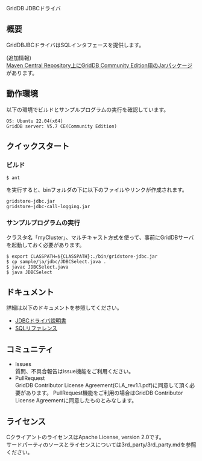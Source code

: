 GridDB JDBCドライバ

## 概要

GridDBJBCドライバはSQLインタフェースを提供します。  

(追加情報)  
[Maven Central Repository上にGridDB Community Edition用のJarパッケージ](https://search.maven.org/search?q=a:gridstore-jdbc)があります。

## 動作環境

以下の環境でビルドとサンプルプログラムの実行を確認しています。

    OS: Ubuntu 22.04(x64)
    GridDB server: V5.7 CE(Community Edition)

## クイックスタート

### ビルド

    $ ant
    
を実行すると、binフォルダの下に以下のファイルやリンクが作成されます。

    gridstore-jdbc.jar
    gridstore-jdbc-call-logging.jar

### サンプルプログラムの実行
クラスタ名「myCluster」、マルチキャスト方式を使って、事前にGridDBサーバを起動しておく必要があります。

    $ export CLASSPATH=${CLASSPATH}:./bin/gridstore-jdbc.jar
    $ cp sample/ja/jdbc/JDBCSelect.java .
    $ javac JDBCSelect.java
    $ java JDBCSelect

## ドキュメント
  詳細は以下のドキュメントを参照してください。
  - [JDBCドライバ説明書](https://github.com/griddb/docs-ja/blob/master/manuals/md_reference_jdbc/md_reference_jdbc.md)
  - [SQLリファレンス](https://github.com/griddb/docs-ja/blob/master/manuals/md_reference_sql/md_reference_sql.md)

## コミュニティ
  * Issues  
    質問、不具合報告はissue機能をご利用ください。
  * PullRequest  
    GridDB Contributor License Agreement(CLA_rev1.1.pdf)に同意して頂く必要があります。
    PullRequest機能をご利用の場合はGridDB Contributor License Agreementに同意したものとみなします。

## ライセンス
  CクライアントのライセンスはApache License, version 2.0です。  
  サードパーティのソースとライセンスについては3rd_party/3rd_party.mdを参照ください。
